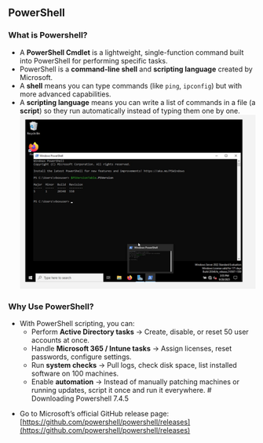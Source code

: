 ## PowerShell

### What is Powershell?
- A **PowerShell Cmdlet** is a lightweight, single-function command built into PowerShell for performing specific tasks.
- PowerShell is a **command-line shell** and **scripting language** created by Microsoft.
- A **shell** means you can type commands (like `ping`, `ipconfig`) but with more advanced capabilities.
- A **scripting language** means you can write a list of commands in a file (a **script**) so they run automatically instead of typing them one by one. 
![Screenshot](images/Powershell1.jpg)
### Why Use PowerShell?
- With PowerShell scripting, you can:
  - Perform **Active Directory tasks** → Create, disable, or reset 50 user accounts at once.
  - Handle **Microsoft 365 / Intune tasks** → Assign licenses, reset passwords, configure settings.
  - Run **system checks** → Pull logs, check disk space, list installed software on 100 machines.
  - Enable **automation** → Instead of manually patching machines or running updates, script it once and run it everywhere. # Downloading Powershell 7.4.5

* Go to Microsoft’s official GitHub release page:  
  [https://github.com/powershell/powershell/releases](https://github.com/powershell/powershell/releases)  
